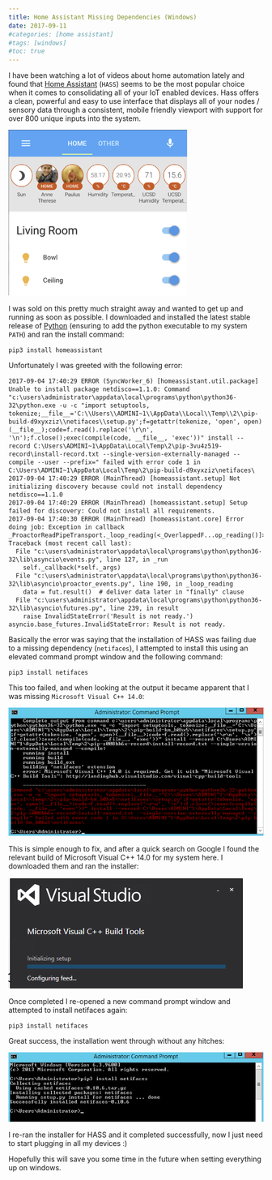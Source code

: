 ```yaml
---
title: Home Assistant Missing Dependencies (Windows)
date: 2017-09-11
#categories: [home assistant]
#tags: [windows]
#toc: true
---
```


I have been watching a lot of videos about home automation lately and found that [Home Assistant](https://www.home-assistant.io/) (`HASS`) seems to be the most popular choice when it comes to consolidating all of your IoT enabled devices. Hass offers a clean, powerful and easy to use interface that displays all of your nodes / sensory data through a consistent, mobile friendly viewport with support for over 800 unique inputs into the system.

<img src="./001.png" alt="" />

I was sold on this pretty much straight away and wanted to get up and running as soon as possible. I downloaded and installed the latest stable release of [Python](https://www.python.org/) (ensuring to add the python executable to my system `PATH`) and ran the install command:

```
pip3 install homeassistant
```

Unfortunately I was greeted with the following error:

```
2017-09-04 17:40:29 ERROR (SyncWorker_6) [homeassistant.util.package] Unable to install package netdisco==1.1.0: Command "c:\users\administrator\appdata\local\programs\python\python36-32\python.exe -u -c "import setuptools, tokenize;__file__='C:\\Users\\ADMINI~1\\AppData\\Local\\Temp\\2\\pip-build-d9xyxziz\\netifaces\\setup.py';f=getattr(tokenize, 'open', open)(__file__);code=f.read().replace('\r\n', '\n');f.close();exec(compile(code, __file__, 'exec'))" install --record C:\Users\ADMINI~1\AppData\Local\Temp\2\pip-3vu4z519-record\install-record.txt --single-version-externally-managed --compile --user --prefix=" failed with error code 1 in C:\Users\ADMINI~1\AppData\Local\Temp\2\pip-build-d9xyxziz\netifaces\
2017-09-04 17:40:29 ERROR (MainThread) [homeassistant.setup] Not initializing discovery because could not install dependency netdisco==1.1.0
2017-09-04 17:40:29 ERROR (MainThread) [homeassistant.setup] Setup failed for discovery: Could not install all requirements.
2017-09-04 17:40:30 ERROR (MainThread) [homeassistant.core] Error doing job: Exception in callback _ProactorReadPipeTransport._loop_reading(<_OverlappedF...op_reading()]>)
Traceback (most recent call last):
  File "c:\users\administrator\appdata\local\programs\python\python36-32\lib\asyncio\events.py", line 127, in _run
    self._callback(*self._args)
  File "c:\users\administrator\appdata\local\programs\python\python36-32\lib\asyncio\proactor_events.py", line 190, in _loop_reading
    data = fut.result()  # deliver data later in "finally" clause
  File "c:\users\administrator\appdata\local\programs\python\python36-32\lib\asyncio\futures.py", line 239, in result
    raise InvalidStateError('Result is not ready.')
asyncio.base_futures.InvalidStateError: Result is not ready.
```

Basically the error was saying that the installation of HASS was failing due to a missing dependency (`netifaces`), I attempted to install this using an elevated command prompt window and the following command:

```
pip3 install netifaces
```

This too failed, and when looking at the output it became apparent that I was missing `Microsoft Visual C++ 14.0`:

<img src="./002.png" alt="" />

This is simple enough to fix, and after a quick search on Google I found the relevant build of Microsoft Visual C++ 14.0 for my system here. I downloaded them and ran the installer:

<img src="./003.png" alt="" />

Once completed I re-opened a new command prompt window and attempted to install netifaces again:

```
pip3 install netifaces
```

Great success, the installation went through without any hitches:

<img src="./004.png" alt="" />

I re-ran the installer for HASS and it completed successfully, now I just need to start plugging in all my devices :)

Hopefully this will save you some time in the future when setting everything up on windows.